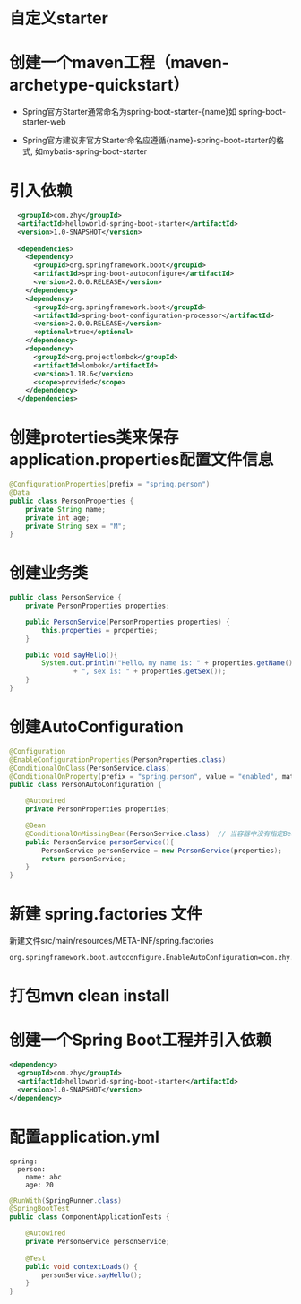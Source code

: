 # 自定义starter

# 创建一个maven工程（maven-archetype-quickstart）

- Spring官方Starter通常命名为spring-boot-starter-{name}如 spring-boot-starter-web

- Spring官方建议非官方Starter命名应遵循{name}-spring-boot-starter的格式, 如mybatis-spring-boot-starter

# 引入依赖
```xml
  <groupId>com.zhy</groupId>
  <artifactId>helloworld-spring-boot-starter</artifactId>
  <version>1.0-SNAPSHOT</version>
  
  <dependencies>
    <dependency>
      <groupId>org.springframework.boot</groupId>
      <artifactId>spring-boot-autoconfigure</artifactId>
      <version>2.0.0.RELEASE</version>
    </dependency>
    <dependency>
      <groupId>org.springframework.boot</groupId>
      <artifactId>spring-boot-configuration-processor</artifactId>
      <version>2.0.0.RELEASE</version>
      <optional>true</optional>
    </dependency>
    <dependency>
      <groupId>org.projectlombok</groupId>
      <artifactId>lombok</artifactId>
      <version>1.18.6</version>
      <scope>provided</scope>
    </dependency>
  </dependencies>
```

# 创建proterties类来保存application.properties配置文件信息
```java
@ConfigurationProperties(prefix = "spring.person")
@Data
public class PersonProperties {
    private String name;
    private int age;
    private String sex = "M";
}
```

# 创建业务类
```java
public class PersonService {
    private PersonProperties properties;

    public PersonService(PersonProperties properties) {
        this.properties = properties;
    }

    public void sayHello(){
        System.out.println("Hello，my name is: " + properties.getName() + ", age is: " + properties.getAge() + "years"
                + ", sex is: " + properties.getSex());
    }
}
```

# 创建AutoConfiguration
```java
@Configuration
@EnableConfigurationProperties(PersonProperties.class)
@ConditionalOnClass(PersonService.class)
@ConditionalOnProperty(prefix = "spring.person", value = "enabled", matchIfMissing = true)
public class PersonAutoConfiguration {

    @Autowired
    private PersonProperties properties;

    @Bean
    @ConditionalOnMissingBean(PersonService.class)  // 当容器中没有指定Bean的情况下，自动配置PersonService类
    public PersonService personService(){
        PersonService personService = new PersonService(properties);
        return personService;
    }
}
```

# 新建 spring.factories 文件
新建文件src/main/resources/META-INF/spring.factories
```
org.springframework.boot.autoconfigure.EnableAutoConfiguration=com.zhy.PersonServiceAutoConfiguration
```

# 打包mvn clean install

# 创建一个Spring Boot工程并引入依赖
```xml
<dependency>
  <groupId>com.zhy</groupId>
  <artifactId>helloworld-spring-boot-starter</artifactId>
  <version>1.0-SNAPSHOT</version>
</dependency>
```

# 配置application.yml
```
spring:
  person:
    name: abc
    age: 20
```

```java
@RunWith(SpringRunner.class)
@SpringBootTest
public class ComponentApplicationTests {

    @Autowired
    private PersonService personService;
    
    @Test
    public void contextLoads() {
        personService.sayHello();
    }
}
```
